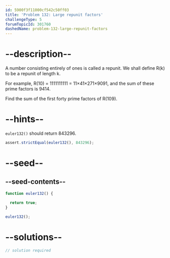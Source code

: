 ```yaml
---
id: 5900f3f11000cf542c50ff03
title: 'Problem 132: Large repunit factors'
challengeType: 5
forumTopicId: 301760
dashedName: problem-132-large-repunit-factors
---
```


# --description--

A number consisting entirely of ones is called a repunit. We shall define R(k) to be a repunit of length k.

For example, R(10) = 1111111111 = 11×41×271×9091, and the sum of these prime factors is 9414.

Find the sum of the first forty prime factors of R(109).

# --hints--

`euler132()` should return 843296.

```js
assert.strictEqual(euler132(), 843296);
```

# --seed--

## --seed-contents--

```js
function euler132() {

  return true;
}

euler132();
```

# --solutions--

```js
// solution required
```